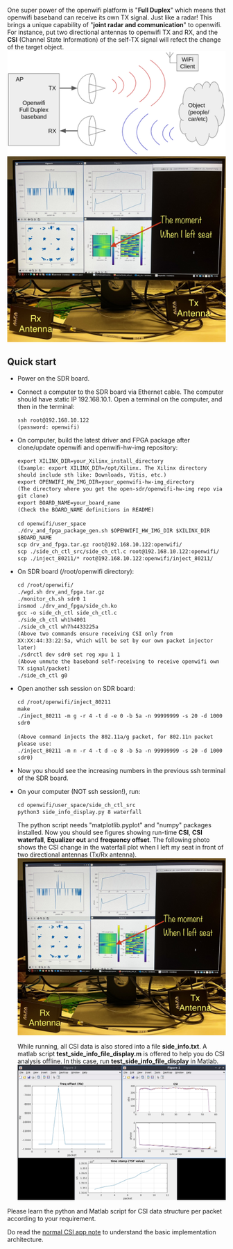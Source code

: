<!--
Author: Xianjun jiao
SPDX-FileCopyrightText: 2019 UGent
SPDX-License-Identifier: AGPL-3.0-or-later
-->

One super power of the openwifi platform is "**Full Duplex**" which means that openwifi baseband can receive its own TX signal. Just like a radar! This brings a unique capability of "**joint radar and communication**" to openwifi. For instance, put two directional antennas to openwifi TX and RX, and the **CSI** (Channel State Information) of the self-TX signal will refect the change of the target object.
 ![](./openwifi-radar.jpg)
 ![](./sensing.png)

## Quick start
- Power on the SDR board.
- Connect a computer to the SDR board via Ethernet cable. The computer should have static IP 192.168.10.1. Open a terminal on the computer, and then in the terminal:
  ```
  ssh root@192.168.10.122
  (password: openwifi)
  ```
- On computer, build the latest driver and FPGA package after clone/update openwifi and openwifi-hw-img repository:
  ```
  export XILINX_DIR=your_Xilinx_install_directory
  (Example: export XILINX_DIR=/opt/Xilinx. The Xilinx directory should include sth like: Downloads, Vitis, etc.)
  export OPENWIFI_HW_IMG_DIR=your_openwifi-hw-img_directory
  (The directory where you get the open-sdr/openwifi-hw-img repo via git clone)
  export BOARD_NAME=your_board_name
  (Check the BOARD_NAME definitions in README)

  cd openwifi/user_space
  ./drv_and_fpga_package_gen.sh $OPENWIFI_HW_IMG_DIR $XILINX_DIR $BOARD_NAME
  scp drv_and_fpga.tar.gz root@192.168.10.122:openwifi/
  scp ./side_ch_ctl_src/side_ch_ctl.c root@192.168.10.122:openwifi/
  scp ./inject_80211/* root@192.168.10.122:openwifi/inject_80211/
  ```
- On SDR board (/root/openwifi directory):
  ```
  cd /root/openwifi/
  ./wgd.sh drv_and_fpga.tar.gz
  ./monitor_ch.sh sdr0 1
  insmod ./drv_and_fpga/side_ch.ko
  gcc -o side_ch_ctl side_ch_ctl.c
  ./side_ch_ctl wh1h4001
  ./side_ch_ctl wh7h4433225a
  (Above two commands ensure receiving CSI only from XX:XX:44:33:22:5a, which will be set by our own packet injector later)
  ./sdrctl dev sdr0 set reg xpu 1 1
  (Above unmute the baseband self-receiving to receive openwifi own TX signal/packet)
  ./side_ch_ctl g0
  ```
- Open another ssh session on SDR board:
  ```
  cd /root/openwifi/inject_80211
  make
  ./inject_80211 -m g -r 4 -t d -e 0 -b 5a -n 99999999 -s 20 -d 1000 sdr0

  (Above command injects the 802.11a/g packet, for 802.11n packet please use:
  ./inject_80211 -m n -r 4 -t d -e 8 -b 5a -n 99999999 -s 20 -d 1000 sdr0)
  ```
- Now you should see the increasing numbers in the previous ssh terminal of the SDR board.
- On your computer (NOT ssh session!), run:
  ```
  cd openwifi/user_space/side_ch_ctl_src
  python3 side_info_display.py 8 waterfall
  ```
  The python script needs "matplotlib.pyplot" and "numpy" packages installed. Now you should see figures showing run-time **CSI**, **CSI waterfall**, **Equalizer out** and **frequency offset**. The following photo shows the CSI change in the waterfall plot when I left my seat in front of two directional antennas (Tx/Rx antenna).
  ![](./sensing.png)
  
  While running, all CSI data is also stored into a file **side_info.txt**. A matlab script **test_side_info_file_display.m** is offered to help you do CSI analysis offline. In this case, run **test_side_info_file_display** in Matlab.
  ![](./csi-screen-shot-radar-matlab.jpg)
  
Please learn the python and Matlab script for CSI data structure per packet according to your requirement.
  
Do read the [normal CSI app note](csi.md) to understand the basic implementation architecture.
